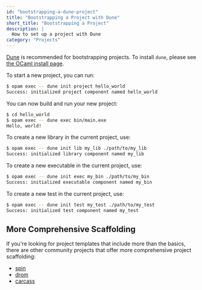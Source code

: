 ```yaml
---
id: "bootstrapping-a-dune-project"
title: "Bootstrapping a Project with Dune"
short_title: "Bootstrapping a Project"
description: |
  How to set up a project with Dune
category: "Projects"
---
```


[Dune](https://dune.readthedocs.io/en/stable/overview.html) is recommended for bootstrapping projects. To install `dune`, please see [the OCaml install page](/install).

To start a new project, you can run:

```sh
$ opam exec -- dune init project hello_world
Success: initialized project component named hello_world
```

You can now build and run your new project:

```sh
$ cd hello_world
$ opam exec -- dune exec bin/main.exe
Hello, world!
```

To create a new library in the current project, use:

```sh
$ opam exec -- dune init lib my_lib ./path/to/my_lib
Success: initialized library component named my_lib
```

To create a new executable in the current project, use:

```sh
$ opam exec -- dune init exec my_bin ./path/to/my_bin
Success: initialized executable component named my_bin 
```

To create a new test in the current project, use:

```sh
$ opam exec -- dune init test my_test ./path/to/my_test
Success: initialized test component named my_test 
```

## More Comprehensive Scaffolding

If you're looking for project templates that include more than the basics, there are other community projects that offer more comprehensive project scaffolding:

- [spin](https://github.com/tmattio/spin)
- [drom](https://ocamlpro.github.io/drom/sphinx/about.html)
- [carcass](https://github.com/dbuenzli/carcass)
